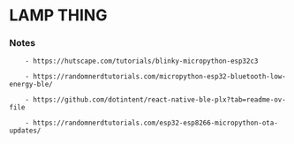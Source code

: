# LAMP THING

### Notes
```
    - https://hutscape.com/tutorials/blinky-micropython-esp32c3
```
 
```
    - https://randomnerdtutorials.com/micropython-esp32-bluetooth-low-energy-ble/
```

```
    - https://github.com/dotintent/react-native-ble-plx?tab=readme-ov-file
```

```
    - https://randomnerdtutorials.com/esp32-esp8266-micropython-ota-updates/
```